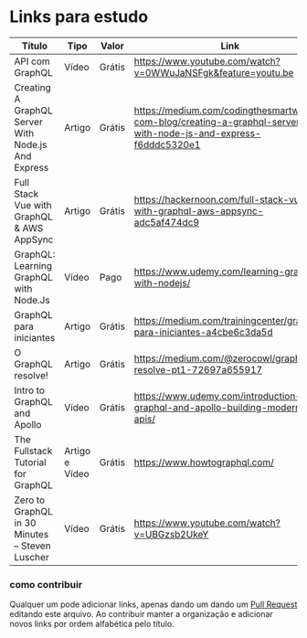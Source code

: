 # Links para estudo

 Título | Tipo | Valor | Link
------- | ------ | ---- | ------
API com GraphQL | Vídeo | Grátis | https://www.youtube.com/watch?v=0WWuJaNSFgk&feature=youtu.be
Creating A GraphQL Server With Node.js And Express | Artigo | Grátis | https://medium.com/codingthesmartway-com-blog/creating-a-graphql-server-with-node-js-and-express-f6dddc5320e1
Full Stack Vue with GraphQL & AWS AppSync | Artigo | Grátis | https://hackernoon.com/full-stack-vue-with-graphql-aws-appsync-adc5af474dc9
GraphQL: Learning GraphQL with Node.Js | Vídeo | Pago | https://www.udemy.com/learning-graphql-with-nodejs/
GraphQL para iniciantes | Artigo | Grátis | https://medium.com/trainingcenter/graphql-para-iniciantes-a4cbe6c3da5d
O GraphQL resolve! | Artigo | Grátis | https://medium.com/@zerocowl/graphql-resolve-pt1-72697a655917
Intro to GraphQL and Apollo| Vídeo | Grátis | https://www.udemy.com/introduction-to-graphql-and-apollo-building-modern-apis/
The Fullstack Tutorial for GraphQL | Artigo e Vídeo | Grátis | https://www.howtographql.com/
Zero to GraphQL in 30 Minutes – Steven Luscher | Vídeo | Grátis | https://www.youtube.com/watch?v=UBGzsb2UkeY



### como contribuir
Qualquer um pode adicionar links, apenas dando um dando um [Pull Request](https://blog.da2k.com.br/2015/02/04/git-e-github-do-clone-ao-pull-request/) editando este arquivo. Ao contribuir manter a organização e adicionar novos links por ordem alfabética pelo título.
